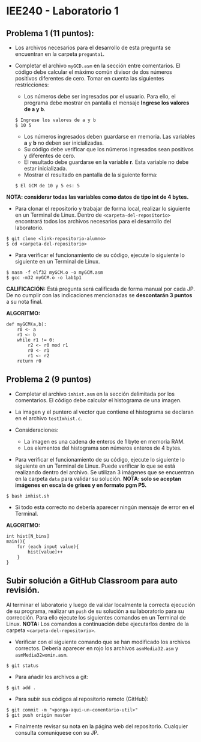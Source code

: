 # IEE240 - Laboratorio 1

## Problema 1 (11 puntos):
- Los archivos necesarios para el desarrollo de esta pregunta se encuentran en la carpeta `pregunta1`. 
- Completar el archivo `myGCD.asm` en la sección entre comentarios. El código debe calcular el máximo común divisor de dos números positivos diferentes de cero. Tomar en cuenta las siguientes restricciones:
    - Los números debe ser ingresados por el usuario. Para ello, el programa debe mostrar en pantalla el mensaje **Ingrese los valores de a y b**.
    ```
    $ Ingrese los valores de a y b
    $ 10 5
    ```
    - Los números ingresados deben guardarse en memoria. Las variables **a** y **b** no deben ser inicializadas.
    - Su código debe verificar que los números ingresados sean positivos y diferentes de cero.
    - El resultado debe guardarse en la variable **r**. Esta variable no debe estar inicializada.
    - Mostrar el resultado en pantalla de la siguiente forma:

    ```
    $ El GCM de 10 y 5 es: 5
    ```
**NOTA: considerar todas las variables como datos de tipo int de 4 bytes.**

- Para clonar el repositorio y trabajar de forma local, realizar lo siguiente en un Terminal de Linux. Dentro de `<carpeta-del-repositorio>` encontrará todos los archivos necesarios para el desarrollo del laboratorio.
```
$ git clone <link-repositorio-alumno>
$ cd <carpeta-del-repositorio>
```
- Para verificar el funcionamiento de su código, ejecute lo siguiente lo siguiente en un Terminal de Linux.
```
$ nasm -f elf32 myGCM.o -o myGCM.asm
$ gcc -m32 myGCM.o -o lab1p1
```
**CALIFICACIÓN:**
Está pregunta será calificada de forma manual por cada JP. De no cumplir con las indicaciones mencionadas se **descontarán 3 puntos** a su nota final. 

**ALGORITMO:**
```
def myGCM(a,b):
    r0 <- a
    r1 <- b
    while r1 != 0:
        r2 <- r0 mod r1
        r0 <- r1
        r1 <- r2
    return r0
```

## Problema 2 (9 puntos)
- Completar el archivo `imhist.asm` en la sección delimitada por los comentarios. El código debe calcular el histograma de una imagen.
- La imagen y el puntero al vector que contiene el histograma se declaran en el archivo `testImhist.c`.
- Consideraciones:
    - La imagen es una cadena de enteros de 1 byte en memoria RAM.
    - Los elementos del histograma son números enteros de 4 bytes. 

- Para verificar el funcionamiento de su código, ejecute lo siguiente lo siguiente en un Terminal de Linux. Puede verificar lo que se está realizando dentro del archivo. Se utilizan 3 imágenes que se encuentran en la carpeta `data` para validar su solución. **NOTA: solo se aceptan imágenes en escala de grises y en formato pgm P5.**
```
$ bash imhist.sh
```
- Si todo esta correcto no debería aparecer ningún mensaje de error en el Terminal.

**ALGORITMO:**
```
int hist[N_bins]
main(){
    for (each input value){
        hist[value]++
    }
}
```

## Subir solución a GitHub Classroom para auto revisión.
Al terminar el laboratorio y luego de validar localmente la correcta ejecución de su programa, realizar un `push` de su solución a su laboratorio para su corrección. Para ello ejecute los siguientes comandos en un Terminal de Linux. **NOTA:** Los comandos a continuación debe ejecutarlos dentro de la carpeta `<carpeta-del-repositorio>`.

- Verificar con el siguiente comando que se han modificado los archivos correctos. Debería aparecer en rojo los archivos `asmMedia32.asm` y `asmMedia32womin.asm`.
```
$ git status
```
- Para añadir los archivos a git:
```
$ git add .
```
- Para subir sus códigos al repositorio remoto (GitHub):
```
$ git commit -m "<ponga-aqui-un-comentario-util>"
$ git push origin master
```
- Finalmente revisar su nota en la página web del repositorio. Cualquier consulta comuníquese con su JP.
